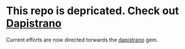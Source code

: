 # This repo is depricated. Check out [Dapistrano](https://github.com/chadfennell/dapistrano)

Current efforts are now directed torwards the [dapistrano](https://github.com/chadfennell/dapistrano) gem.

